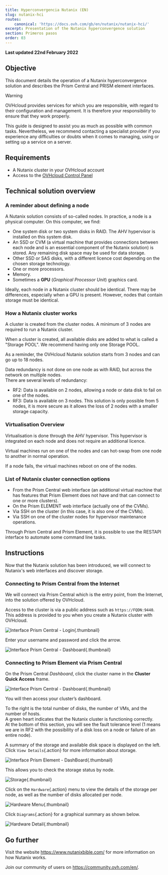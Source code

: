 ```yaml
---
title: Hyperconvergencia Nutanix (EN)
slug: nutanix-hci
routes:
    canonical: 'https://docs.ovh.com/gb/en/nutanix/nutanix-hci/'
excerpt: Presentation of the Nutanix hyperconvergence solution
section: Primeros pasos
order: 03
---
```


**Last updated 22nd February 2022**

## Objective

This document details the operation of a Nutanix hyperconvergence solution and describes the Prism Central and PRISM element interfaces.

> [!warning]
> OVHcloud provides services for which you are responsible, with regard to their configuration and management. It is therefore your responsibility to ensure that they work properly.
>
> This guide is designed to assist you as much as possible with common tasks. Nevertheless, we recommend contacting a specialist provider if you experience any difficulties or doubts when it comes to managing, using or setting up a service on a server.
>

## Requirements

- A Nutanix cluster in your OVHcloud account
- Access to the [OVHcloud Control Panel](https://www.ovh.com/auth/?action=gotomanager&from=https://www.ovh.es/&ovhSubsidiary=es)

## Technical solution overview

### A reminder about defining a node

A Nutanix solution consists of so-called nodes. In practice, a node is a physical computer. On this computer, we find:

- One system disk or two system disks in RAID. The AHV hypervisor is installed on this system disk. 
- An SSD or CVM (a virtual machine that provides connections between each node and is an essential component of the Nutanix solution) is stored. Any remaining disk space may be used for data storage.
- Other SSD or SAS disks, with a different licence cost depending on the chosen storage technology.
- One or more processors.
- Memory.
- Sometimes a **GPU** (*Graphical Processor Unit*) graphics card.

Ideally, each node in a Nutanix cluster should be identical. There may be differences, especially when a GPU is present. However, nodes that contain storage must be identical.

### How a Nutanix cluster works

A cluster is created from the cluster nodes. A minimum of 3 nodes are required to run a Nutanix cluster.

When a cluster is created, all available disks are added to what is called a "Storage POOL".
We recommend having only one Storage POOL.

As a reminder, the OVHcloud Nutanix solution starts from 3 nodes and can go up to 18 nodes.

Data redundancy is not done on one node as with RAID, but across the network on multiple nodes.<br>
There are several levels of redundancy:

- RF2: Data is available on 2 nodes, allowing a node or data disk to fail on one of the nodes.
- RF3: Data is available on 3 nodes. This solution is only possible from 5 nodes, it is more secure as it allows the loss of 2 nodes with a smaller storage capacity.

### Virtualisation Overview

Virtualisation is done through the AHV hypervisor.
This hypervisor is integrated on each node and does not require an additional licence.

Virtual machines run on one of the nodes and can hot-swap from one node to another in normal operation.

If a node fails, the virtual machines reboot on one of the nodes.

### List of Nutanix cluster connection options

- From the Prism Central web interface (an additional virtual machine that has features that Prism Element does not have and that can connect to one or more clusters).
- On the Prism ELEMENT web interface (actually one of the CVMs).
- Via SSH on the cluster (in this case, it is also one of the CVMs).
- Via SSH on one of the cluster nodes for hypervisor maintenance operations.

Through Prism Central and Prism Element, it is possible to use the RESTAPI interface to automate some command line tasks.

## Instructions

Now that the Nutanix solution has been introduced, we will connect to Nutanix's web interfaces and discover storage.

### Connecting to Prism Central from the Internet

We will connect via Prism Central which is the entry point, from the Internet, into the solution offered by OVHcloud.

Access to the cluster is via a public address such as `https://FQDN:9440`. This address is provided to you when you create a Nutanix cluster with OVHcloud.

![Interface Prism Central - Login](images/PrismCentralUsername.PNG){.thumbnail}

Enter your username and password and click the arrow.

![Interface Prism Central - Dashboard](images/PrismCentralDashboard.PNG){.thumbnail}

### Connecting to Prism Element via Prism Central

On the Prism Central *Dashboard*, click the cluster name in the **Cluster Quick Access** frame.

![Interface Prism Central - Dashboard](images/PrismCentralDashboard.PNG){.thumbnail}

You will then access your cluster’s dashboard.

To the right is the total number of disks, the number of VMs, and the number of hosts.<br>
A green heart indicates that the Nutanix cluster is functioning correctly.<br>
At the bottom of this section, you will see the fault tolerance level (1 means we are in RF2 with the possibility of a disk loss on a node or failure of an entire node).

A summary of the storage and available disk space is displayed on the left.<br>
Click `View Details`{.action} for more information about storage.

![Interface Prism Element - DashBoard](images/PrismElementDashBoard.PNG){.thumbnail}

This allows you to check the storage status by node.

![Storage](images/StorageDetail.PNG){.thumbnail}

Click on the `Hardware`{.action} menu to view the details of the storage per node, as well as the number of disks allocated per node.

![Hardware Menu](images/HardwareMenu.png){.thumbnail}

Click `Diagrams`{.action} for a graphical summary as shown below.

![Hardware Detail](images/HardwareDetail.PNG){.thumbnail}

## Go further

Visit the website <https://www.nutanixbible.com/> for more information on how Nutanix works.

Join our community of users on <https://community.ovh.com/en/>.
